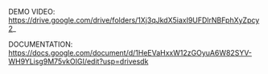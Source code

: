 DEMO VIDEO: https://drive.google.com/drive/folders/1Xj3qJkdX5iaxI9UFDlrNBFphXyZpcy2_

DOCUMENTATION: https://docs.google.com/document/d/1HeEVaHxxW12zGOyuA6W82SYV-WH9YLisg9M75vkOIGI/edit?usp=drivesdk
